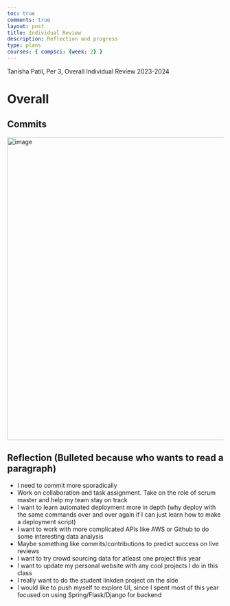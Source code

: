 ```yaml
---
toc: true
comments: true
layout: post
title: Individual Review
description: Reflection and progress
type: plans
courses: { compsci: {week: 2} }
---
```


Tanisha Patil, Per 3, Overall Individual Review 2023-2024

# Overall 
## Commits 
<img width="705" alt="image" src="https://github.com/tanishapatil1234/tri2/assets/111611921/c3696982-2a74-4e53-a1d5-6dfe3d44be3a">

## Reflection (Bulleted because who wants to read a paragraph) 
- I need to commit more sporadically
- Work on collaboration and task assignment. Take on the role of scrum master and help my team stay on track
- I want to learn automated deployment more in depth (why deploy with the same commands over and over again if I can just learn how to make a deployment script) 
- I want to work with more complicated APIs like AWS or Github to do some interesting data analysis 
- Maybe something like commits/contributions to predict success on live reviews
- I want to try crowd sourcing data for atleast one project this year
- I want to update my personal website with any cool projects I do in this class
- I really want to do the student linkden project on the side 
- I would like to push myself to explore UI, since I spent most of this year focused on using Spring/Flask/Django for backend

